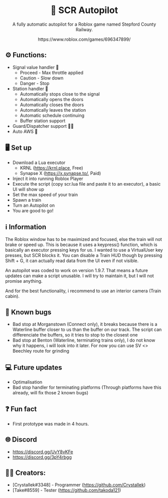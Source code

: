 <h1 align="center">🚄 SCR Autopilot</h1>
<p align="center">A fully automatic autopilot for a Roblox game named Stepford County Railway.</p>
<p align="center">https://www.roblox.com/games/696347899/</p>

## ⚙️ Functions:
  - Signal value handler 🚦
    - Proceed - Max throttle applied
    - Caution - Slow down
    - Danger - Stop
  - Station handler 🚉
    - Automatically stops close to the signal
    - Automatically opens the doors
    - Automatically closes the doors
    - Automatically leaves the station
    - Automatic schedule continuing
    - Buffer station support
  - Guard/Dispatcher support 💂‍♂️
  - Auto AWS 🌻
## 🖥️ Set up
  - Download a Lua executor
    - KRNL (https://krnl.place, Free)
    - Synapse X (https://x.synapse.to/, Paid)
  - Inject it into running Roblox Player
  - Execute the script (copy scr.lua file and paste it to an executor), a basic UI will show up
  - Set the max speed of your train
  - Spawn a train
  - Turn an Autopilot on
  - You are good to go!
## ℹ️ Information
  The Roblox window has to be maximized and focused, else the train will not brake or speed up. This is because it uses a keypress() function, which is basically an executor pressing keys for us. I wanted to use a VirtualUser key presses, but SCR blocks it. You can disable a Train HUD though by pressing Shift + G, it can actually read data from the UI even if not visible.
  
  An autopilot was coded to work on version 1.9.7. That means a future updates can make a script unusable. I will try to maintain it, but I will not promise anything.
  
  And for the best functionality, i recommend to use an interior camera (Train cabin).

## 🐛 Known bugs
  - Bad stop at Morganstown (Connect only), it breaks because there is a Waterline buffer closer to us than the buffer on our track. The script can differenciate the buffers, so it tries to stop to the closest one
  - Bad stop at Benton (Waterline, terminating trains only), I do not know why it happens, i will look into it later. For now you can use SV <> Beechley route for grinding

## 💻 Future updates
  - Optimalisation
  - Bad stop handler for terminating platforms (Through platforms have this already, will fix those 2 known bugs)

## ❓ Fun fact
  - First prototype was made in 4 hours.

## 🌐 Discord
  - https://discord.gg/UvY8vKFe
  - https://discord.gg/3pY4rbgg

## 👨‍💻 Creators:
- [Crystallek#3348] - Programmer (https://github.com/Crystallek)
- [Take#8559] - Tester (https://github.com/takoda121)
